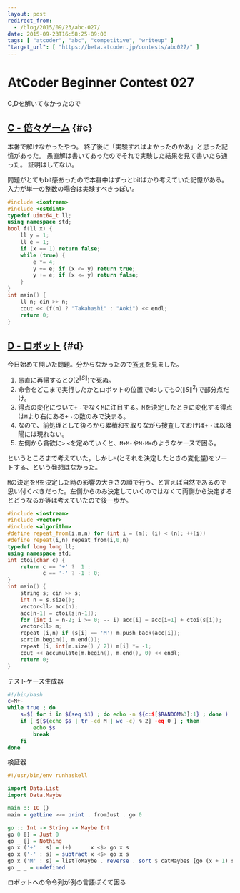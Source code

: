 ```yaml
---
layout: post
redirect_from:
  - /blog/2015/09/23/abc-027/
date: 2015-09-23T16:58:25+09:00
tags: [ "atcoder", "abc", "competitive", "writeup" ]
"target_url": [ "https://beta.atcoder.jp/contests/abc027/" ]
---
```


# AtCoder Beginner Contest 027

C,Dを解いてなかったので

<!-- more -->

## [C - 倍々ゲーム](https://beta.atcoder.jp/contests/abc027/tasks/abc027_c) {#c}

本番で解けなかったやつ。
終了後に「実験すればよかったのかあ」と思った記憶があった。
愚直解は書いてあったのでそれで実験した結果を見て書いたら通った。
証明はしてない。

問題がとてもbit感あったので本番中はずっとbitばかり考えていた記憶がある。入力が単一の整数の場合は実験すべきっぽい。

``` c++
#include <iostream>
#include <cstdint>
typedef uint64_t ll;
using namespace std;
bool f(ll x) {
    ll y = 1;
    ll e = 1;
    if (x == 1) return false;
    while (true) {
        e *= 4;
        y += e; if (x <= y) return true;
        y += e; if (x <= y) return false;
    }
}
int main() {
    ll n; cin >> n;
    cout << (f(n) ? "Takahashi" : "Aoki") << endl;
    return 0;
}
```


## [D - ロボット](https://beta.atcoder.jp/contests/abc027/tasks/abc027_d) {#d}

今日始めて開いた問題。分からなかったので[答え](http://www.slideshare.net/chokudai/abc027)を見ました。

1.  愚直に再帰すると$O(2^{\|S\|})$で死ぬ。
2.  命令をどこまで実行したかとロボットの位置でdpしても$O(\|S\|^2)$で部分点だけ。
3.  得点の変化について`+` `-`でなく`M`に注目する。`M`を決定したときに変化する得点は`M`より右にある`+` `-`の数のみで決まる。
4.  なので、前処理として後ろから累積和を取りながら捜査しておけば`+` `-`は以降陽には現れない。
5.  左側から貪欲に`>` `<`を定めていくと、`M+M-`や`M-M+`のようなケースで困る。

というところまで考えていた。しかし`M`(とそれを決定したときの変化量)をソートする、という発想はなかった。

`M`の決定を`M`を決定した時の影響の大きさの順で行う、と言えば自然であるので思い付くべきだった。左側からのみ決定していくのではなくて両側から決定するとどうなるか等は考えていたので後一歩か。


``` c++
#include <iostream>
#include <vector>
#include <algorithm>
#define repeat_from(i,m,n) for (int i = (m); (i) < (n); ++(i))
#define repeat(i,n) repeat_from(i,0,n)
typedef long long ll;
using namespace std;
int ctoi(char c) {
    return c == '+' ?  1 :
           c == '-' ? -1 : 0;
}
int main() {
    string s; cin >> s;
    int n = s.size();
    vector<ll> acc(n);
    acc[n-1] = ctoi(s[n-1]);
    for (int i = n-2; i >= 0; -- i) acc[i] = acc[i+1] + ctoi(s[i]);
    vector<ll> m;
    repeat (i,n) if (s[i] == 'M') m.push_back(acc[i]);
    sort(m.begin(), m.end());
    repeat (i, int(m.size() / 2)) m[i] *= -1;
    cout << accumulate(m.begin(), m.end(), 0) << endl;
    return 0;
}
```

テストケース生成器

``` sh
#!/bin/bash
c=M+-
while true ; do
    s=$( for i in $(seq $1) ; do echo -n ${c:$[$RANDOM%3]:1} ; done )
    if [ $[$(echo $s | tr -cd M | wc -c) % 2] -eq 0 ] ; then
        echo $s
        break
    fi
done
```

検証器

``` haskell
#!/usr/bin/env runhaskell

import Data.List
import Data.Maybe

main :: IO ()
main = getLine >>= print . fromJust . go 0

go :: Int -> String -> Maybe Int
go 0 [] = Just 0
go _ [] = Nothing
go x ('+' : s) = (+)      x <$> go x s
go x ('-' : s) = subtract x <$> go x s
go x ('M' : s) = listToMaybe . reverse . sort $ catMaybes [go (x + 1) s, go (x - 1) s]
go _ _ = undefined
```

ロボットへの命令列が例の言語ぽくて困る
